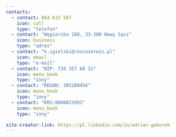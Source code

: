 ```yaml
---
contacts:
  - contact: 603 615 587
    icon: call
    type: "telefon"
  - contact: "Węgierska 188, 33-300 Nowy Sącz"
    icon: business
    type: "adres"
  - contact: "k.igielski@roscoserwis.pl"
    icon: email
    type: "e-mail"
  - contact: "NIP: 734 357 88 31"
    icon: menu_book
    type: "inny"
  - contact: "REGON: 385289456"
    icon: menu_book
    type: "inny"
  - contact: "KRS:0000822991"
    icon: menu_book
    type: "inny"

site-creator-link: https://pl.linkedin.com/in/adrian-gaborek
---
```

